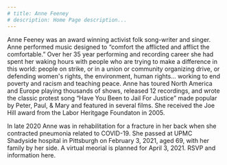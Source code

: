 ```yaml
---
# title: Anne Feeney
# description: Home Page description...
---
```


Anne Feeney was an award winning activist folk song-writer and singer. Anne performed music designed to “comfort the afflicted and afflict the comfortable.” Over her 35 year performing and recording career she had spent her waking hours with people who are trying to make a difference in this world: people on strike, or in a union or community organizing drive, or defending women's rights, the environment, human rights... working to end poverty and racism and teaching peace. Anne has toured North America and Europe playing thousands of shows, released 12 recordings, and wrote the classic protest song “Have You Been to Jail For Justice” made popular by Peter, Paul, & Mary and featured in several films. She received the Joe Hill award from the Labor Heritgage Foundaton in 2005.

In late 2020 Anne was in rehabilitation for a fracture in her back when she contracted pneumonia related to COVID-19. She passed at UPMC Shadyside hospital in Pittsburgh on February 3, 2021, aged 69, with her family by her side. A virtual meorial is planned for April 3, 2021. RSVP and information <nuxt-link to="/memorial">here</nuxt-link>.
